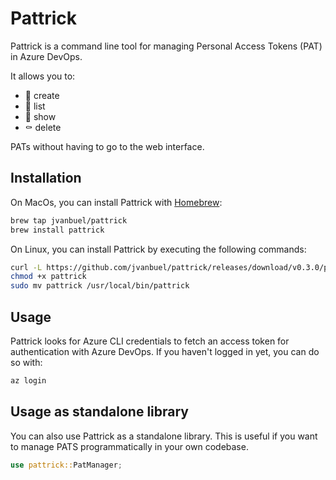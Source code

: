 # Pattrick

Pattrick is a command line tool for managing Personal Access Tokens (PAT) in Azure DevOps.

It allows you to:

- 🐣 create
- 📖 list
- 🔎 show
- ⚰️ delete

PATs without having to go to the web interface.

## Installation

On MacOs, you can install Pattrick with [Homebrew](https://brew.sh/):

```bash
brew tap jvanbuel/pattrick
brew install pattrick
```

On Linux, you can install Pattrick by executing the following commands:

```bash
curl -L https://github.com/jvanbuel/pattrick/releases/download/v0.3.0/pattrick-x86_64-unknown-linux-gnu.tar.gz | tar xvz
chmod +x pattrick
sudo mv pattrick /usr/local/bin/pattrick
```

## Usage

Pattrick looks for Azure CLI credentials to fetch an access token for authentication with Azure DevOps. If you haven't logged in yet, you can do so with:

```bash
az login
```

## Usage as standalone library

You can also use Pattrick as a standalone library. This is useful if you want to manage PATS programmatically in your own codebase.

```rust
use pattrick::PatManager;

```
